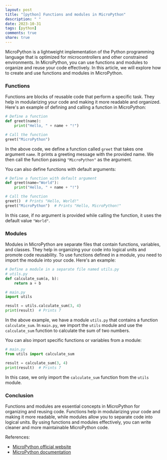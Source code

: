 ```yaml
---
layout: post
title: "[python] Functions and modules in MicroPython"
description: " "
date: 2023-10-31
tags: [python]
comments: true
share: true
---
```


MicroPython is a lightweight implementation of the Python programming language that is optimized for microcontrollers and other constrained environments. In MicroPython, you can use functions and modules to organize and reuse your code effectively. In this article, we will explore how to create and use functions and modules in MicroPython.

### Functions

Functions are blocks of reusable code that perform a specific task. They help in modularizing your code and making it more readable and organized. Here's an example of defining and calling a function in MicroPython:

```python
# Define a function
def greet(name):
    print("Hello, " + name + "!")

# Call the function
greet("MicroPython")
```

In the above code, we define a function called `greet` that takes one argument `name`. It prints a greeting message with the provided name. We then call the function passing `"MicroPython"` as the argument.

You can also define functions with default arguments:

```python
# Define a function with default argument
def greet(name="World"):
    print("Hello, " + name + "!")

# Call the function
greet()  # Prints "Hello, World!"
greet("MicroPython")  # Prints "Hello, MicroPython!"
```

In this case, if no argument is provided while calling the function, it uses the default value `"World"`.

### Modules

Modules in MicroPython are separate files that contain functions, variables, and classes. They help in organizing your code into logical units and promote code reusability. To use functions defined in a module, you need to import the module into your code. Here's an example:

```python
# Define a module in a separate file named utils.py
# utils.py
def calculate_sum(a, b):
    return a + b

# main.py
import utils

result = utils.calculate_sum(3, 4)
print(result)  # Prints 7
```

In the above example, we have a module `utils.py` that contains a function `calculate_sum`. In `main.py`, we import the `utils` module and use the `calculate_sum` function to calculate the sum of two numbers.

You can also import specific functions or variables from a module:

```python
# main.py
from utils import calculate_sum

result = calculate_sum(3, 4)
print(result)  # Prints 7
```

In this case, we only import the `calculate_sum` function from the `utils` module.

### Conclusion

Functions and modules are essential concepts in MicroPython for organizing and reusing code. Functions help in modularizing your code and making it more readable, while modules allow you to separate code into logical units. By using functions and modules effectively, you can write cleaner and more maintainable MicroPython code.

References:
- [MicroPython official website](https://micropython.org/)
- [MicroPython documentation](https://docs.micropython.org/)